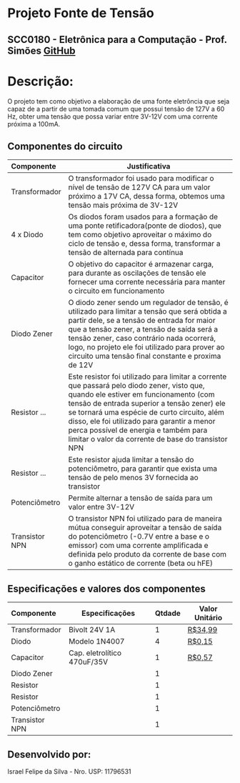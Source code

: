 # **Projeto Fonte de Tensão**
## **SCC0180 - Eletrônica para a Computação - Prof. Simões** [GitHub](https://github.com/simoesusp)

# **Descrição:**
O projeto tem como objetivo a elaboração de uma fonte eletrôncia que seja capaz de a partir de uma tomada comum que possui tensão de 127V a 60 Hz, obter uma tensão que possa variar entre 3V-12V com uma corrente próxima a 100mA.

## Componentes do circuito
| **Componente** | **Justificativa** | 
|:---|---|
| Transformador | O transformador foi usado para modificar o nível de tensão de 127V CA para um valor próximo a 17V CA, dessa forma, obtemos uma tensão mais próxima de 3V-12V |
| 4 x Diodo | Os diodos foram usados para a formação de uma ponte retificadora(ponte de diodos), que tem como objetivo aproveitar o máximo do ciclo de tensão e, dessa forma, transformar a tensão de alternada para contínua |
| Capacitor | O objetivo do capacitor é armazenar carga, para durante as oscilações de tensão ele fornecer uma corrente necessária para manter o circuito em funcionamento |
| Diodo Zener | O diodo zener sendo um regulador de tensão, é utilizado para limitar a tensão que será obtida a partir dele, se a tensão de entrada for maior que a tensão zener, a tensão de saída será a tensão zener, caso contrário nada ocorrerá, logo, no projeto ele foi utilizado para prover ao circuito uma tensão final constante e proxima de 12V |
| Resistor ... | Este resistor foi utilizado para limitar a corrente que passará pelo diodo zener, visto que, quando ele estiver em funcionamento (com tensão de entrada superior a tensão zener) ele se tornará uma espécie de curto circuito, além disso, ele foi utilizado para garantir a menor perca possível de energia e também para limitar o valor da corrente de base do transistor NPN |
| Resistor ... | Este resistor ajuda limitar a tensão do potenciômetro, para garantir que exista uma tensão de pelo menos 3V fornecida ao transistor |
| Potenciômetro | Permite alternar a tensão de saída para um valor entre 3V-12V |
| Transistor NPN | O transistor NPN foi utilizado para de maneira mútua conseguir aproveitar a tensão de saída do potenciômetro (-0.7V entre a base e o emissor) com uma corrente amplificada e definida pelo produto da corrente de base com o ganho estático de corrente (beta ou hFE) |

## Especificações e valores dos componentes
| **Componente** | **Especificações** | **Qtdade** | **Valor Unitário** |
|:---|---|---|---|
| Transformador | Bivolt 24V 1A | 1 | [R$34,99](https://www.magazineluiza.com.br/transformador-trafo-24-24v-1a-bivolt-mm/p/bha18aghhb/pi/auen/?&1=1&seller_id=hunion&&utm_source=google&utm_medium=pla&utm_campaign=&partner_id=54242&gclid=CjwKCAjwxev3BRBBEiwAiB_PWGVPDDHd4e99YbpvWCDPE95ZHM7fEwWpFrxrV3dTu8nvX6PwqdDZTRoCYycQAvD_BwE)| 
| Diodo | Modelo 1N4007 | 4 | [R$0,15](https://www.curtocircuito.com.br/diodo-retificador-1n4007-1000v-1a.html)| 
| Capacitor | Cap. eletrolítico 470uF/35V | 1 | [R$0,57](https://www.baudaeletronica.com.br/capacitor-eletrolitico-470uf-35v.html)| 
| Diodo Zener | | 1 | | [R$]()| 
| Resistor | | 1 | | [R$]()| 
| Resistor | | 1 | | [R$]()| 
| Potenciômetro | | 1 | | [R$]()| 
| Transistor NPN | | 1 | | [R$]()| 

## **Desenvolvido por:**
Israel Felipe da Silva - Nro. USP: 11796531
